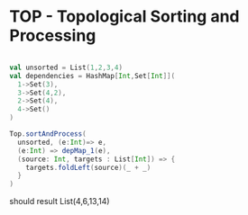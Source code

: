 # TOP - Topological Sorting and Processing

```scala

val unsorted = List(1,2,3,4)
val dependencies = HashMap[Int,Set[Int]](
  1->Set(3),
  3->Set(4,2),
  2->Set(4),
  4->Set()
)

Top.sortAndProcess(
  unsorted, (e:Int)=> e,
  (e:Int) => depMap_1(e),
  (source: Int, targets : List[Int]) => {
    targets.foldLeft(source)(_ + _)
  }
)
```
should result List(4,6,13,14)
